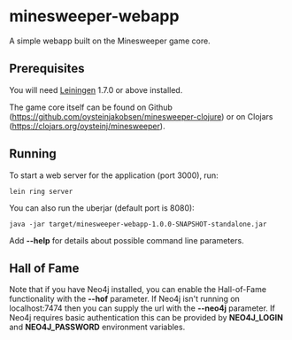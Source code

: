 # minesweeper-webapp

A simple webapp built on the Minesweeper game core.

## Prerequisites

You will need [Leiningen][1] 1.7.0 or above installed.

[1]: https://github.com/technomancy/leiningen

The game core itself can be found on Github (https://github.com/oysteinjakobsen/minesweeper-clojure)
or on Clojars (https://clojars.org/oysteinj/minesweeper).

## Running

To start a web server for the application (port 3000), run:

```
lein ring server
```

You can also run the uberjar (default port is 8080):

```
java -jar target/minesweeper-webapp-1.0.0-SNAPSHOT-standalone.jar
```

Add **--help** for details about possible command line parameters.

## Hall of Fame

Note that if you have Neo4j installed, you can enable the Hall-of-Fame functionality with the **--hof** parameter.
If Neo4j isn't running on localhost:7474 then you can supply the url with the **--neo4j** parameter.
If Neo4j requires basic authentication this can be provided by **NEO4J_LOGIN** and **NEO4J_PASSWORD** environment variables.
